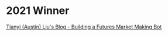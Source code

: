 # 2021 Winner
[Tianyi (Austin) Liu's Blog - Building a Futures Market Making Bot](https://tianyi.io/post/chicago1/) 

